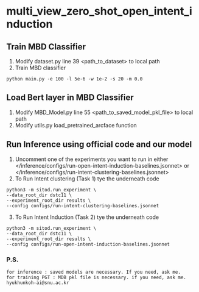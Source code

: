 # multi_view_zero_shot_open_intent_induction

## Train MBD Classifier
1. Modify dataset.py line 39 <path_to_dataset> to local path
2. Train MBD classifier
```
python main.py -e 100 -l 5e-6 -w 1e-2 -s 20 -m 0.0
```
## Load Bert layer in MBD Classifier
1. Modify MBD_Model.py line 55 <path_to_saved_model_pkl_file> to local path
2. Modify utils.py load_pretrained_arcface function


## Run Inference using official code and our model
1. Uncomment one of the experiments you want to run in either </inference/configs/run-open-intent-induction-baselines.jsonnet> or </inference/configs/run-intent-clustering-baselines.jsonnet> 
2. To Run Intent clustering (Task 1) tye the underneath code
```
python3 -m sitod.run_experiment \
--data_root_dir dstc11 \
--experiment_root_dir results \
--config configs/run-intent-clustering-baselines.jsonnet
```
3. To Run Intent Induction (Task 2) tye the underneath code
```
python3 -m sitod.run_experiment \
--data_root_dir dstc11 \
--experiment_root_dir results \
--config configs/run-open-intent-induction-baselines.jsonnet
```

### P.S.
```
for inference : saved models are necessary. If you need, ask me.
for training PGT : MDB pkl file is necessary. if you need, ask me.
hyukhunkoh-ai@snu.ac.kr
```
